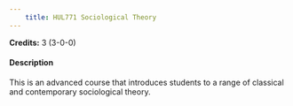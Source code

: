 ```yaml
---
    title: HUL771 Sociological Theory
---
```

**Credits:** 3 (3-0-0)



#### Description 
This is an advanced course that introduces students to a range of classical and contemporary sociological theory.